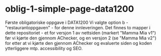# oblig-1-simple-page-data1200
Første obligatoriske oppgave i DATA1200
Vi valgte option b - "restaurantoppgaven" - for denne innleveringen. Det finnes to mapper i dette repositoriet - et for versjon 1 av nettsiden (markert "Mamma Mia v1") før vi kjørte den gjennom AChecker, og en versjon 2 (se "Mamma Mia v2") for etter at vi kjørte den gjennom AChecker og evaluerte siden og koden ytterliggere mtp. accessibility og SEO.
